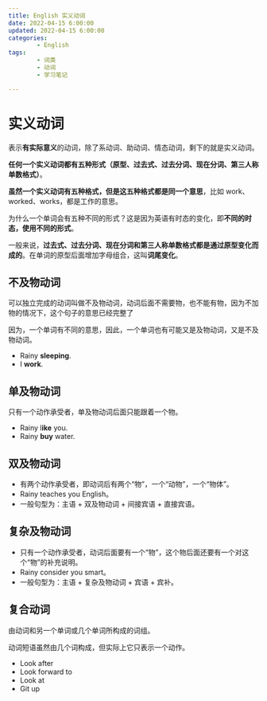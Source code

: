 ```yaml
---
title: English 实义动词
date: 2022-04-15 6:00:00
updated: 2022-04-15 6:00:00
categories:
        - English
tags:
        - 词类
        - 动词
        - 学习笔记

---
```


# 实义动词

表示**有实际意义**的动词，除了系动词、助动词、情态动词，剩下的就是实义动词。

**任何一个实义动词都有五种形式（原型、过去式、过去分词、现在分词、第三人称单数格式）**。

**虽然一个实义动词有五种格式，但是这五种格式都是同一个意思**，比如 work、worked、works，都是工作的意思。

为什么一个单词会有五种不同的形式？这是因为英语有时态的变化，即**不同的时态，使用不同的形式**。

一般来说，**过去式、过去分词、现在分词和第三人称单数格式都是通过原型变化而成的**。在单词的原型后面增加字母组合，这叫**词尾变化**。

## 不及物动词

可以独立完成的动词叫做不及物动词，动词后面不需要物，也不能有物，因为不加物的情况下，这个句子的意思已经完整了

因为，一个单词有不同的意思，因此，一个单词也有可能又是及物动词，又是不及物动词。

- Rainy **sleeping**.
- I **work**.

## 单及物动词

只有一个动作承受者，单及物动词后面只能跟着一个物。

- Rainy l**ike** you.
- Rainy **buy** water.

## 双及物动词

- 有两个动作承受者，即动词后有两个“物”，一个“动物”，一个“物体”。
- Rainy teaches you English。
- 一般句型为：主语 + 双及物动词 + 间接宾语 + 直接宾语。

## 复杂及物动词

- 只有一个动作承受者，动词后面要有一个“物”，这个物后面还要有一个对这个“物”的补充说明。
- Rainy consider you smart。
- 一般句型为：主语 + 复杂及物动词 + 宾语 + 宾补。

## 复合动词

由动词和另一个单词或几个单词所构成的词组。

动词短语虽然由几个词构成，但实际上它只表示一个动作。

- Look after
- Look forward to
- Look at
- Git up